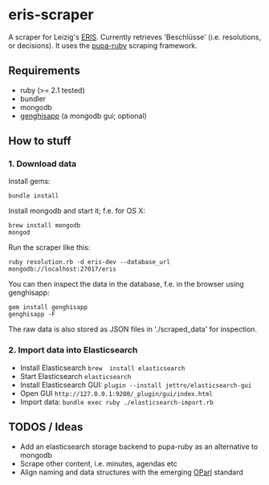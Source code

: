 # eris-scraper

A scraper for Leizig's [ERIS](http://www.leipzig.de/buergerservice-und-verwaltung/stadtrat/ratsinformationssystem-eris/). Currently retrieves 'Beschlüsse' (i.e.
resolutions, or decisions). It uses the [pupa-ruby](https://github.com/opennorth/pupa-ruby) scraping framework.

## Requirements

* ruby (>= 2.1 tested)
* bundler
* mongodb
* [genghisapp](http://genghisapp.com/) (a mongodb gui; optional)

## How to stuff
### 1. Download data

Install gems:

    bundle install

Install mongodb and start it; f.e. for OS X:

    brew install mongodb
    mongod

Run the scraper like this:

    ruby resolution.rb -d eris-dev --database_url mongodb://localhost:27017/eris

You can then inspect the data in the database, f.e. in the browser using genghisapp:

    gem install genghisapp
    genghisapp -F

The raw data is also stored as JSON files in './scraped_data' for
inspection.

### 2. Import data into Elasticsearch
- Install Elasticsearch `brew  install elasticsearch`
- Start Elasticsearch `elasticsearch`
- Install Elasticsearch GUI: `plugin --install jettro/elasticsearch-gui`
- Open GUI `http://127.0.0.1:9200/_plugin/gui/index.html`
- Import data: `bundle exec ruby ./elasticsearch-import.rb`

## TODOS / Ideas

* Add an elasticsearch storage backend to pupa-ruby as an alternative to mongodb
* Scrape other content, i.e. minutes, agendas etc
* Align naming and data structures with the emerging [OParl](http://oparl.org/) standard

